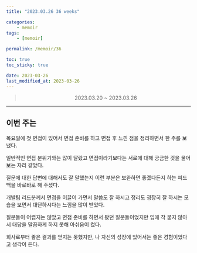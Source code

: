 ```yaml
---
title: "2023.03.26 36 weeks"

categories:
    - memoir
tags:
    - [memoir]

permalink: /memoir/36

toc: true
toc_sticky: true

date: 2023-03-26
last_modified_at: 2023-03-26
---
```


> <center> 2023.03.20 ~ 2023.03.26 </center>

---

## 이번 주는

목요일에 첫 면접이 있어서 면접 준비를 하고 면접 후 느낀 점을 정리하면서 한 주를 보냈다. 

일반적인 면접 분위기와는 많이 달랐고 면접이라기보다는 서로에 대해 궁금한 것을 물어보는 자리 같았다.

질문에 대한 답변에 대해서도 잘 말했는지 이런 부분은 보완하면 좋겠다든지 하는 피드백을 바로바로 해 주셨다.

개발팀 리드분께서 면접을 이끌어 가면서 말씀도 잘 하시고 정리도 굉장히 잘 하시는 모습을 보면서 대단하시다는 느낌을 많이 받았다.

질문들이 어렵지는 않았고 면접 준비를 하면서 봤던 질문들이었지만 입에 착 붙지 않아서 대답을 말끔하게 하지 못해 아쉬움이 컸다.

회사로부터 좋은 결과를 얻지는 못했지만, 나 자신의 성장에 있어서는 좋은 경험이었다고 생각이 든다.